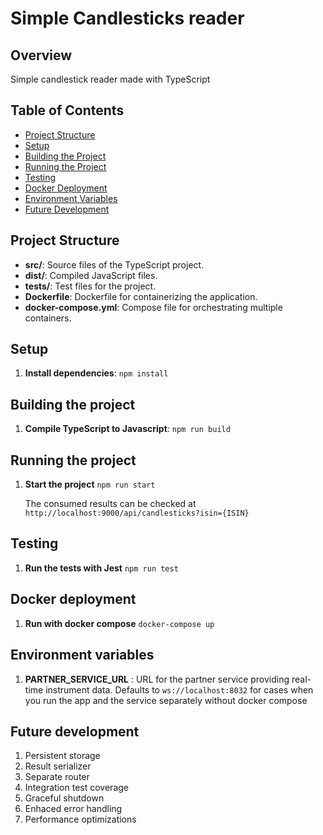 # Simple Candlesticks reader

## Overview

Simple candlestick reader made with TypeScript

## Table of Contents

- [Project Structure](#project-structure)
- [Setup](#setup)
- [Building the Project](#building-the-project)
- [Running the Project](#running-the-project)
- [Testing](#testing)
- [Docker Deployment](#docker-deployment)
- [Environment Variables](#environment-variables)
- [Future Development](#future-development)

## Project Structure

- **src/**: Source files of the TypeScript project.
- **dist/**: Compiled JavaScript files.
- **tests/**: Test files for the project.
- **Dockerfile**: Dockerfile for containerizing the application.
- **docker-compose.yml**: Compose file for orchestrating multiple containers.

## Setup

1. **Install dependencies**:
   `npm install`

## Building the project

1. **Compile TypeScript to Javascript**:
   `npm run build`

## Running the project

1. **Start the project**
   `npm run start`

    The consumed results can be checked at
    `http://localhost:9000/api/candlesticks?isin={ISIN}`

## Testing

1. **Run the tests with Jest**
   `npm run test`

## Docker deployment

1. **Run with docker compose**
   `docker-compose up`

## Environment variables

1. **PARTNER_SERVICE_URL** : URL for the partner service providing real-time instrument data.
   Defaults to `ws://localhost:8032` for cases when you run the app and the service separately without docker compose

## Future development

1. Persistent storage
2. Result serializer
3. Separate router
4. Integration test coverage
5. Graceful shutdown
6. Enhaced error handling
7. Performance optimizations
